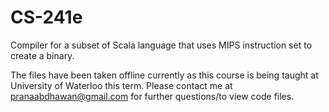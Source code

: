 # CS-241e
Compiler for a subset of Scala language that uses MIPS instruction set to create a binary. 

The files have been taken offline currently as this course is being taught at University of Waterloo this term. 
Please contact me at pranaabdhawan@gmail.com for further questions/to view code files.



